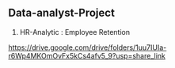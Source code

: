 ##  Data-analyst-Project

1) HR-Analytic : Employee Retention

https://drive.google.com/drive/folders/1uu7IUIa-r6Wp4MKOmOvFx5kCs4afv5_9?usp=share_link
